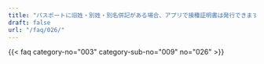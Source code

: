 ```yaml
---
title: "パスポートに旧姓・別姓・別名併記がある場合、アプリで接種証明書は発行できますか。"
draft: false
url: "/faq/026/"
---
```


{{< faq category-no="003" category-sub-no="009" no="026" >}}

